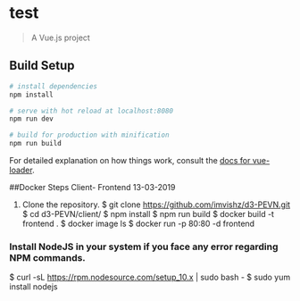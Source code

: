 # test

> A Vue.js project

## Build Setup

``` bash
# install dependencies
npm install

# serve with hot reload at localhost:8080
npm run dev

# build for production with minification
npm run build
```

For detailed explanation on how things work, consult the [docs for vue-loader](http://vuejs.github.io/vue-loader).

##Docker Steps Client- Frontend 13-03-2019
1.  Clone the repository.
$ git clone https://github.com/imvishz/d3-PEVN.git
$ cd d3-PEVN/client/
$ npm install
$ npm run build
$ docker build -t frontend .
$ docker image ls
$ docker run -p 80:80 -d frontend


### Install NodeJS in your system if you face any error regarding NPM commands.
$ curl -sL https://rpm.nodesource.com/setup_10.x | sudo bash -
$ sudo yum install nodejs



